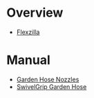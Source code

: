 # Overview

- [Flexzilla](https://www.flexzilla.com/)

# Manual

- [Garden Hose Nozzles](https://www.flexzilla.com/water/garden-hose-nozzles/)
- [SwivelGrip Garden Hose](https://www.flexzilla.com/water/swivelgrip/)
